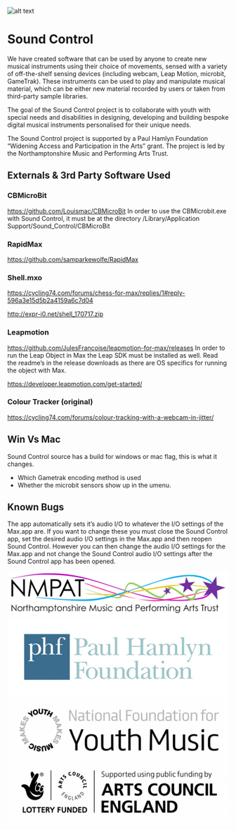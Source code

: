 ![alt text](/logos/gif2.gif?raw=true "Title")

# Sound Control

We have created software that can be used by anyone to create new musical instruments using their choice of movements, sensed with a variety of off-the-shelf sensing devices (including webcam, Leap Motion, microbit, GameTrak). These instruments can be used to play and manipulate musical material, which can be either new material recorded by users or taken from third-party sample libraries.

The goal of the Sound Control project is to collaborate with youth with special needs and disabilities in designing, developing and building bespoke digital musical instruments personalised for their unique needs.

The Sound Control project is supported by a Paul Hamlyn Foundation “Widening Access and Participation in the Arts” grant. The project is led by the Northamptonshire Music and Performing Arts Trust.

## Externals & 3rd Party Software Used

### CBMicroBit
https://github.com/Louismac/CBMicroBit
In order to use the CBMicrobit.exe with Sound Control, it must be at the directory /Library/Application Support/Sound_Control/CBMicroBit

### RapidMax
https://github.com/samparkewolfe/RapidMax

### Shell.mxo
https://cycling74.com/forums/chess-for-max/replies/1#reply-596a3e15d5b2a4159a6c7d04 

http://expr-i0.net/shell_170717.zip

### Leapmotion
https://github.com/JulesFrancoise/leapmotion-for-max/releases
In order to run the Leap Object in Max the Leap SDK must be installed as well.
Read the readme’s in the release downloads as there are OS specifics for running the object with Max.

https://developer.leapmotion.com/get-started/

### Colour Tracker (original)
https://cycling74.com/forums/colour-tracking-with-a-webcam-in-jitter/

## Win Vs Mac
Sound Control source has a build for windows or mac flag, this is what it changes.
* Which Gametrak encoding method is used
* Whether the microbit sensors show up in the umenu.

## Known Bugs

The app automatically sets it’s audio I/O to whatever the I/O settings of the Max.app are. If you want to change these you must close the Sound Control app, set the desired audio I/O settings in the Max.app and then reopen Sound Control. However you can then change the audio I/O settings for the Max.app and not change the Sound Control audio I/O settings after the Sound Control app has been opened.

![alt text](/logos/NMPAT_long.jpg?raw=true "Logo1")
![alt text](/logos/pfh.jpg?raw=true "Logo2")
![alt text](/logos/Youth_Music.jpg?raw=true "Logo3")
